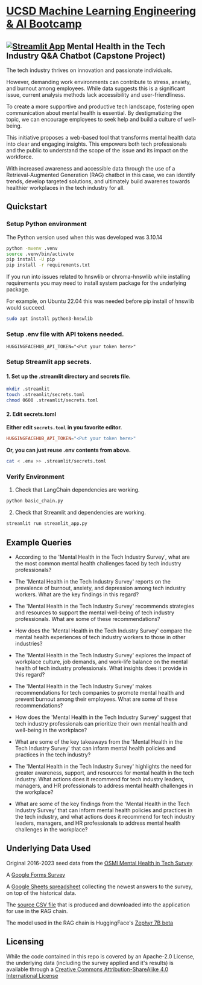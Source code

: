 # [UCSD Machine Learning Engineering & AI Bootcamp](https://career-bootcamp.extension.ucsd.edu/programs/machine-learning-engineering/)
## [![Streamlit App](https://static.streamlit.io/badges/streamlit_badge_black_white.svg)](https://mentalhealthintech.streamlit.app/) Mental Health in the Tech Industry Q&A Chatbot (Capstone Project)


The tech industry thrives on innovation and passionate individuals.

However, demanding work environments can contribute to stress, anxiety, and burnout among employees. While data suggests this is a significant issue, current analysis methods lack accessibility and user-friendliness.

To create a more supportive and productive tech landscape, fostering open communication about mental health is essential.  By destigmatizing the topic, we can encourage employees to seek help and build a culture of well-being.

This initiative proposes a web-based tool that transforms mental health data into clear and engaging insights. This empowers both tech professionals and the public to understand the scope of the issue and its impact on the workforce.

With increased awareness and accessible data through the use of a Retrieval-Augmented Generation (RAG) chatbot in this case, we can identify trends, develop targeted solutions, and ultimately build awarenes towards healthier workplaces in the tech industry for all.


## Quickstart

### Setup Python environment

The Python version used when this was developed was 3.10.14


```bash
python -mvenv .venv
source .venv/bin/activate
pip install -U pip
pip install -r requirements.txt
```

If you run into issues related to hnswlib or chroma-hnswlib while installing requirements you may need to install system package for the underlying package.

For example, on Ubuntu 22.04 this was needed before pip install of hnswlib would succeed.

```bash
sudo apt install python3-hnswlib
```

### Setup .env file with API tokens needed.

```
HUGGINGFACEHUB_API_TOKEN="<Put your token here>"
```

### Setup Streamlit app secrets.

#### 1. Set up the .streamlit directory and secrets file.

```bash
mkdir .streamlit
touch .streamlit/secrets.toml
chmod 0600 .streamlit/secrets.toml
```

#### 2. Edit secrets.toml

**Either edit `secrets.toml` in you favorite editor.**

```toml
HUGGINGFACEHUB_API_TOKEN="<Put your token here>"
```

**Or, you can just reuse .env contents from above.**

```bash
cat < .env >> .streamlit/secrets.toml
```

### Verify Environment

1. Check that LangChain dependencies are working.

```bash
python basic_chain.py
```

2. Check that Streamlit and dependencies are working.

```bash
streamlit run streamlit_app.py
```

## Example Queries

- According to the 'Mental Health in the Tech Industry Survey', what are the most common mental health challenges faced by tech industry professionals?

- The 'Mental Health in the Tech Industry Survey' reports on the prevalence of burnout, anxiety, and depression among tech industry workers. What are the key findings in this regard?

- The 'Mental Health in the Tech Industry Survey' recommends strategies and resources to support the mental well-being of tech industry professionals. What are some of these recommendations?

- How does the 'Mental Health in the Tech Industry Survey' compare the mental health experiences of tech industry workers to those in other industries?

- The 'Mental Health in the Tech Industry Survey' explores the impact of workplace culture, job demands, and work-life balance on the mental health of tech industry professionals. What insights does it provide in this regard?

- The 'Mental Health in the Tech Industry Survey' makes recommendations for tech companies to promote mental health and prevent burnout among their employees. What are some of these recommendations?

- How does the 'Mental Health in the Tech Industry Survey' suggest that tech industry professionals can prioritize their own mental health and well-being in the workplace?

- What are some of the key takeaways from the 'Mental Health in the Tech Industry Survey' that can inform mental health policies and practices in the tech industry?

- The 'Mental Health in the Tech Industry Survey' highlights the need for greater awareness, support, and resources for mental health in the tech industry. What actions does it recommend for tech industry leaders, managers, and HR professionals to address mental health challenges in the workplace?

- What are some of the key findings from the 'Mental Health in the Tech Industry Survey' that can inform mental health policies and practices in the tech industry, and what actions does it recommend for tech industry leaders, managers, and HR professionals to address mental health challenges in the workplace?


## Underlying Data Used

Original 2016-2023 seed data from the [OSMI Mental Health in Tech Survey](https://osmhhelp.org/research.html)

A [Google Forms Survey](https://forms.gle/CzRFVaxMy5S3asVp6)

A [Google Sheets spreadsheet](https://docs.google.com/spreadsheets/d/1Oj8ROLPcsq_I8h3Au7bE9cUSFhTFQx3eEIr8BXV1Jx4/edit?usp=sharing) collecting the newest answers to the survey, on top of the historical data.

The [source CSV file](https://docs.google.com/spreadsheets/d/1Oj8ROLPcsq_I8h3Au7bE9cUSFhTFQx3eEIr8BXV1Jx4/export?format=csv) that is produced and downloaded into the application for use in the RAG chain.

The model used in the RAG chain is HuggingFace's [Zephyr 7B beta](https://huggingface.co/HuggingFaceH4/zephyr-7b-beta)


## Licensing

While the code contained in this repo is covered by an Apache-2.0 License, the underlying data (including the survey applied and it's results) is available through a [Creative Commons Attribution-ShareAlike 4.0 International License](https://creativecommons.org/licenses/by-sa/4.0/)
